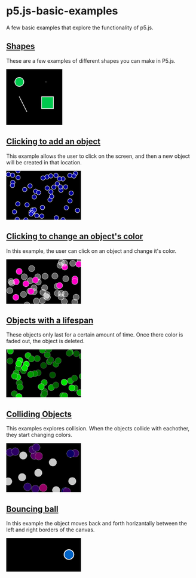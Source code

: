 # p5.js-basic-examples
A few basic examples that explore the functionality of p5.js.

## [Shapes](https://github.com/mary-chapman/p5.js-basic-examples/tree/master/shapes)
These are a few examples of different shapes you can make in P5.js.

<img src="screenshots/screenshot-shapes.png" width="150px" />

## [Clicking to add an object](https://github.com/mary-chapman/p5.js-basic-examples/tree/master/bubbles-click-created)
This example allows the user to click on the screen, and then a new object will be created in that location.

<img src="screenshots/bubbles-on-click.png" width="200px" />

## [Clicking to change an object's color](https://github.com/mary-chapman/p5.js-basic-examples/tree/master/bubbles-click-change-color)
In this example, the user can click on an object and change it's color.

<img src="screenshots/bubbles-change-color.png" width="200px" />

## [Objects with a lifespan](https://github.com/mary-chapman/p5.js-basic-examples/tree/master/bubbles-lifespan)
These objects only last for a certain amount of time.  Once there color is faded out, the object is deleted.

<img src="screenshots/bubbles-lifespan.png" width="200px" />

## [Colliding Objects](https://github.com/mary-chapman/p5.js-basic-examples/tree/master/bubbles-collision)
This examples explores collision.  When the objects collide with eachother, they start changing colors.

<img src="screenshots/bubbles-colliding.png" width="200px" />

## [Bouncing ball](https://github.com/mary-chapman/p5.js-basic-examples/tree/master/bouncing-ball)
In this example the object moves back and forth horizantally between the left and right borders of the canvas.


<img src="screenshots/bouncing-ball.png" width="200px" />
